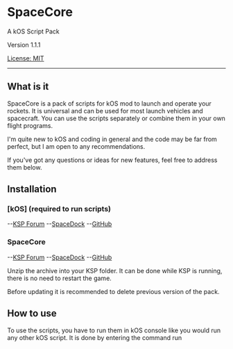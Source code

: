 # SpaceCore

A kOS Script Pack

Version 1.1.1

[License: MIT](GameData\SpaceCore\LICENSE.txt)

---

## What is it

SpaceCore is a pack of scripts for kOS mod to launch and operate your rockets. It is universal and can be used for most launch vehicles and spacecraft. You can use the scripts separately or combine them in your own flight programs.

I'm quite new to kOS and coding in general and the code may be far from perfect, but I am open to any recommendations.

If you've got any questions or ideas for new features, feel free to address them below.

## Installation

### [kOS] (required to run scripts)
--[KSP Forum](https://forum.kerbalspaceprogram.com/index.php?/topic/165628-181-kos-v1210-kos-scriptable-autopilot-system/&tab=comments#comment-3175111/)
--[SpaceDock](https://spacedock.info/mod/60/kOS:%20Scriptable%20Autopilot%20System)
--[GitHub](https://github.com/KSP-KOS/KOS/releases)

### SpaceCore
--[KSP Forum](https://forum.kerbalspaceprogram.com/index.php?/topic/194603-spacecore-kos-script-pack/)
--[SpaceDock](https://spacedock.info/mod/2447/SpaceCore%20kOS%20Script%20Pack)
--[GitHub](https://github.com/bodryxon/SpaceCore/releases)

Unzip the archive into your KSP folder. It can be done while KSP is running, there is no need to restart the game.

Before updating it is recommended to delete previous version of the pack.

## How to use

To use the scripts, you have to run them in kOS console like you would run any other kOS script. It is done by entering the command run <script name>.

---

### Example: Eject


The simplest of all the scripts are those named for what they do. 
 
``` 
    run Eject.
```

(Batteries not inclued, paramaters not required.)

---

### Example: SHohmann


Some scripts in the pack can be launched with specific parameters (orbit inclination, altitude etc.). It is done by entering the command run [script name]([parameter 1],[parameter 2]…).

```
    run SHohmann(100,120)


        100 is periapsis altitude
        120 is apoapsis altitude in kilometers
```

If you don't enter the parameters when running a script, default parameters will be used (they can be changed in script files).

Important: to run the scripts by "run" command you have to run dir.ks by entering   run dir.
